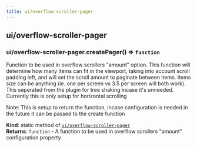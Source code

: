 ```yaml
---
title: ui/overflow-scroller-pager
---
```


<a name="module_ui/overflow-scroller-pager"></a>

## ui/overflow-scroller-pager
<a name="module_ui/overflow-scroller-pager.createPager"></a>

### ui/overflow-scroller-pager.createPager() ⇒ <code>function</code>
Function to be used in overflow scrollers "amount" option. This function will
determine how many items can fit in the viewport, taking into account scroll padding left, 
and will set the scroll amount to paginate between items. Items size can be anything 
(ie. one per screen vs 3.5 per screen will both work). This seperated from the plugin 
for tree shaking incase it's unneeded. Currently this is only setup for horizontal scrolling

Note: This is setup to return the function, incase configuration is needed in the future 
it can be passed to the create function

**Kind**: static method of [<code>ui/overflow-scroller-pager</code>](#module_ui/overflow-scroller-pager)  
**Returns**: <code>function</code> - A function to be used in overflow scrollers "amount" configuration property  

  